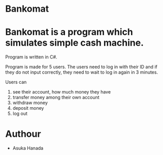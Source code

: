 # Bankomat
# Bankomat is a program which simulates simple cash machine.
Program is written in C#.

Program is made for 5 users.
The users need to log in with their ID and if they do not input correctly, they need to wait to log in again in 3 minutes.

Users can  
1. see their account, how much money they have
2. transfer money among their own account
3. withdraw money
4. deposit money
5. log out

# Authour
* Asuka Hanada
